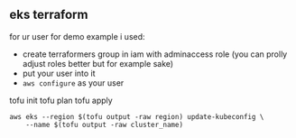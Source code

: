 eks terraform
-------------

for ur user for demo example i used:
- create terraformers group in iam with adminaccess role (you can prolly adjust roles better but for example sake)
- put your user into it
- `aws configure` as your user

tofu init
tofu plan
tofu apply

```
aws eks --region $(tofu output -raw region) update-kubeconfig \
    --name $(tofu output -raw cluster_name)
```
